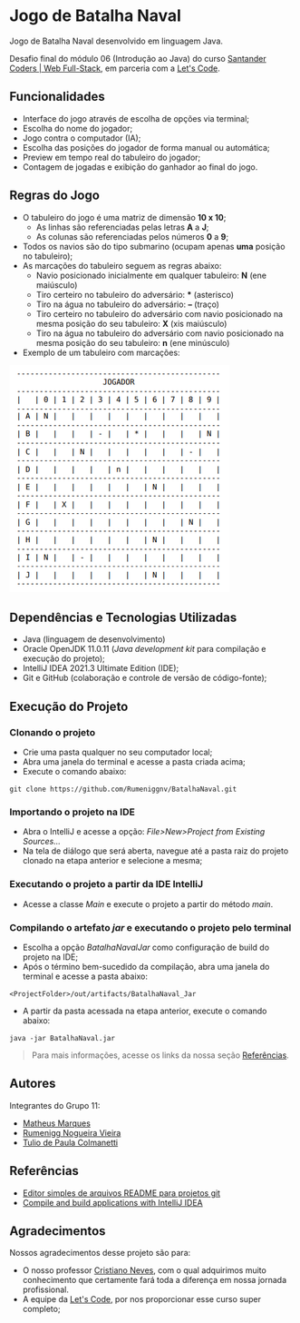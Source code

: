 
# Jogo de Batalha Naval

Jogo de Batalha Naval desenvolvido em linguagem Java.

Desafio final do módulo 06 (Introdução ao Java) do curso [Santander Coders | Web Full-Stack](https://app.becas-santander.com/pt/program/bolsas-santander-tecnologia-santander-coders-web-full-stack-2021), em parceria com a [Let's Code](https://letscode.com.br/).

## Funcionalidades

- Interface do jogo através de escolha de opções via terminal;
- Escolha do nome do jogador;
- Jogo contra o computador (IA);
- Escolha das posições do jogador de forma manual ou automática;
- Preview em tempo real do tabuleiro do jogador;
- Contagem de jogadas e exibição do ganhador ao final do jogo.

## Regras do Jogo

- O tabuleiro do jogo é uma matriz de dimensão **10 x 10**;
    - As linhas são referenciadas pelas letras **A** a **J**;
    - As colunas são referenciadas pelos números **0** a **9**;
- Todos os navios são do tipo submarino (ocupam apenas **uma** posição no tabuleiro);
- As marcações do tabuleiro seguem as regras abaixo:
    - Navio posicionado inicialmente em qualquer tabuleiro: __N__ (ene maiúsculo)
    - Tiro certeiro no tabuleiro do adversário: __*__ (asterisco)
    - Tiro na água no tabuleiro do adversário: __–__ (traço)
    - Tiro certeiro no tabuleiro do adversário com navio posicionado na mesma posição do seu tabuleiro: __X__ (xis maiúsculo)
    - Tiro na água no tabuleiro do adversário com navio posicionado na mesma posição do seu tabuleiro: __n__ (ene minúsculo)
- Exemplo de um tabuleiro com marcações:

![Board Game Sample](./img/sample-boardgame.png)
## Dependências e Tecnologias Utilizadas

- Java (linguagem de desenvolvimento)
- Oracle OpenJDK 11.0.11 (*Java development kit* para compilação e execução do projeto);
- IntelliJ IDEA 2021.3 Ultimate Edition (IDE);
- Git e GitHub (colaboração e controle de versão de código-fonte);

## Execução do Projeto

### Clonando o projeto
- Crie uma pasta qualquer no seu computador local;
- Abra uma janela do terminal e acesse a pasta criada acima;
- Execute o comando abaixo:
```
git clone https://github.com/Rumeniggnv/BatalhaNaval.git
```

### Importando o projeto na IDE
- Abra o IntelliJ e acesse a opção: *File>New>Project from Existing Sources...*
- Na tela de diálogo que será aberta, navegue até a pasta raiz do projeto clonado na etapa anterior e selecione a mesma;

### Executando o projeto a partir da IDE IntelliJ
- Acesse a classe *Main* e execute o projeto a partir do método *main*.

### Compilando o artefato *jar* e executando o projeto pelo terminal
- Escolha a opção *BatalhaNavalJar* como configuração de build do projeto na IDE;
- Após o término bem-sucedido da compilação, abra uma janela do terminal e acesse a pasta abaixo:
```
<ProjectFolder>/out/artifacts/BatalhaNaval_Jar
```
- A partir da pasta acessada na etapa anterior, execute o comando abaixo:
```
java -jar BatalhaNaval.jar
```

> Para mais informações, acesse os links da nossa seção [Referências](#referências).

## Autores

Integrantes do Grupo 11:
- [Matheus Marques](https://github.com/Marques537)
- [Rumenigg Nogueira Vieira](https://github.com/Rumeniggnv)
- [Tulio de Paula Colmanetti](https://github.com/TulioColmanetti)

## Referências

- [Editor simples de arquivos README para projetos git](https://readme.so/pt)
- [Compile and build applications with IntelliJ IDEA](https://www.jetbrains.com/help/idea/compiling-applications.html)

## Agradecimentos

Nossos agradecimentos desse projeto são para:
- O nosso professor [Cristiano Neves](https://www.linkedin.com/in/cristianoneves/), com o qual adquirimos muito conhecimento que certamente fará toda a diferença em nossa jornada profissional.
- A equipe da [Let's Code](https://letscode.com.br/), por nos proporcionar esse curso super completo;

